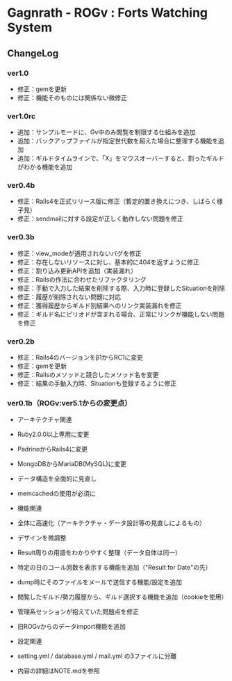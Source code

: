Gagnrath - ROGv : Forts Watching System
===============

ChangeLog
---------------
### ver1.0
- 修正：gemを更新
- 修正：機能そのものには関係ない微修正

### ver1.0rc
- 追加：サンプルモードに、Gv中のみ閲覧を制限する仕組みを追加
- 追加：バックアップファイルが指定世代数を超えた場合に整理する機能を追加
- 追加：ギルドタイムラインで、「X」をマウスオーバーすると、割ったギルドがわかる機能を追加

### ver0.4b
- 修正：Rails4を正式リリース版に修正（暫定的置き換えにつき、しばらく様子見）
- 修正：sendmailに対する設定が正しく動作しない問題を修正

### ver0.3b
- 修正：view_modeが適用されないバグを修正
- 修正：存在しないリソースに対し、基本的に404を返すように修正
- 修正：割り込み更新APIを追加（実装漏れ）
- 修正：Railsの作法に合わせたリファクタリング
- 修正：手動で入力した結果を削除する際、入力時に登録したSituationを削除
- 修正：履歴が削除されない問題に対応
- 修正：獲得履歴からギルド別結果へのリンク実装漏れを修正
- 修正：ギルド名にピリオドが含まれる場合、正常にリンクが機能しない問題を修正

### ver0.2b
- 修正：Rails4のバージョンをβ1からRC1に変更
- 修正：gemを更新
- 修正：Railsのメソッドと競合したメソッド名を変更
- 修正：結果の手動入力時、Situationも登録するように修正

### ver0.1b（ROGv:ver5.1からの変更点）

- アーキテクチャ関連
 - Ruby2.0.0以上専用に変更
 - PadrinoからRails4に変更
 - MongoDBからMariaDB(MySQL)に変更
 - データ構造を全面的に見直し
 - memcachedの使用が必須に

- 機能関連
 - 全体に高速化（アーキテクチャ・データ設計等の見直しによるもの）
 - デザインを微調整
 - Result周りの用語をわかりやすく整理（データ自体は同一）
 - 特定の日のコール回数を表示する機能を追加（"Result for Date"の先）
 - dump時にそのファイルをメールで送信する機能/設定を追加
 - 閲覧したギルド/勢力履歴から、ギルド選択する機能を追加（cookieを使用）
 - 管理系セッションが抱えていた問題点を修正
 - 旧ROGvからのデータimport機能を追加

- 設定関連
 - setting.yml / database.yml / mail.yml の3ファイルに分離
 - 内容の詳細はNOTE.mdを参照
